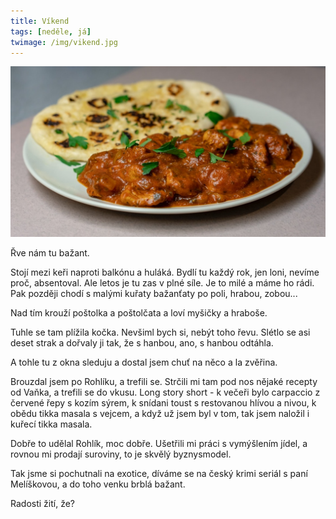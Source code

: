 ```yaml
---
title: Víkend
tags: [neděle, já]
twimage: /img/vikend.jpg
---
```


![cover](/img/vikend.jpg)

Řve nám tu bažant.

Stojí mezi keři naproti balkónu a huláká. Bydlí tu každý rok, jen loni, nevíme proč, absentoval. Ale letos je tu zas v plné síle. Je to milé a máme ho rádi. Pak později chodí s malými kuřaty bažanťaty po poli, hrabou, zobou...

Nad tím krouží poštolka a poštolčata a loví myšičky a hraboše.

Tuhle se tam plížila kočka. Nevšiml bych si, nebýt toho řevu. Slétlo se asi deset strak a dořvaly ji tak, že s hanbou, ano, s hanbou odtáhla.

A tohle tu z okna sleduju a dostal jsem chuť na něco a la zvěřina.

Brouzdal jsem po Rohlíku, a trefili se. Strčili mi tam pod nos nějaké recepty od Vaňka, a trefili se do vkusu. Long story short - k večeři bylo carpaccio z červené řepy s kozím sýrem, k snídani toust s restovanou hlívou a nivou, k obědu tikka masala s vejcem, a když už jsem byl v tom, tak jsem naložil i kuřecí tikka masala.

Dobře to udělal Rohlík, moc dobře. Ušetřili mi práci s vymýšlením jídel, a rovnou mi prodají suroviny, to je skvělý byznysmodel.

Tak jsme si pochutnali na exotice, díváme se na český krimi seriál s paní Melíškovou, a do toho venku brblá bažant.

Radosti žití, že?